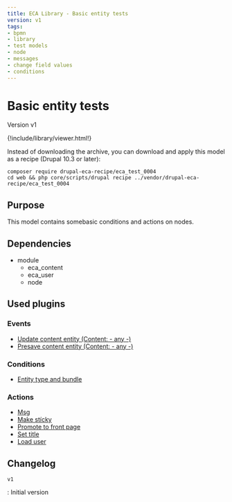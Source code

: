 ```yaml
---
title: ECA Library - Basic entity tests
version: v1
tags:
- bpmn
- library
- test models
- node
- messages
- change field values
- conditions
---
```

# Basic entity tests

Version v1

<script>url='bpmn_io-eca_test_0004.xml';archive='bpmn_io-eca_test_0004.tar.gz'</script>
{!include/library/viewer.html!}

Instead of downloading the archive, you can download and apply this model as a recipe (Drupal 10.3 or later):

```shell
composer require drupal-eca-recipe/eca_test_0004
cd web && php core/scripts/drupal recipe ../vendor/drupal-eca-recipe/eca_test_0004
```

## Purpose

This model contains somebasic conditions and actions on nodes.

## Dependencies

- module
    - eca_content
    - eca_user
    - node

## Used plugins

### Events

- [Update content entity (Content: - any -)](/plugins/eca/content/events/content_entity_update.md)
- [Presave content entity (Content: - any -)](/plugins/eca/content/events/content_entity_presave.md)

### Conditions

- [Entity type and bundle](/plugins/eca/content/conditions/eca_entity_type_bundle.md)

### Actions

- [Msg](/plugins/core/actions/action_message_action.md)
- [Make stícky](/plugins/node/actions/node_make_sticky_action.md)
- [Promote to front page](/plugins/node/actions/node_promote_action.md)
- [Set title](/plugins/eca/content/actions/eca_set_field_value.md)
- [Load user](/plugins/eca/user/actions/eca_token_load_user_current.md)

## Changelog

`v1`

:   Initial version
